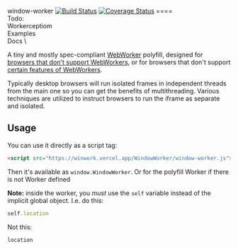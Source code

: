 window-worker [![Build Status](https://travis-ci.com/nolanlawson/pseudo-worker.svg?branch=master)](https://travis-ci.com/nolanlawson/pseudo-worker) [![Coverage Status](https://coveralls.io/repos/nolanlawson/pseudo-worker/badge.svg?branch=master&service=github)](https://coveralls.io/github/nolanlawson/pseudo-worker?branch=master)
==== \
Todo: \
Workerceptiom \
Examples \
Docs \

A tiny and mostly spec-compliant [WebWorker](https://www.w3.org/TR/workers/) polyfill, 
designed for [browsers that don't support WebWorkers](http://caniuse.com/#feat=webworkers), 
or for browsers that don't support [certain features of WebWorkers](http://html5workertest.com/).

Typically desktop browsers will run isolated frames in independent threads from the main one so you can get the benefits of multithreading. 
Various techniques are utilized to instruct browsers to run the iframe as separate and isolated.




Usage
----


You can use it directly as a script tag:

```html
<script src="https://winwork.vercel.app/WindowWorker/window-worker.js"></script>
```

Then it's available as `window.WindowWorker`. Or for the polyfill Worker if there is not Worker defined





**Note:** inside the worker, you _must_ use the `self` variable instead 
of the implicit global object. I.e. do this:

```js
self.location
```

Not this:

```js
location
```

